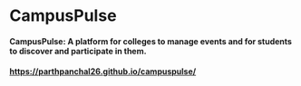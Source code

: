 # CampusPulse

#### CampusPulse: A platform for colleges to manage events and for students to discover and participate in them.

#### https://parthpanchal26.github.io/campuspulse/